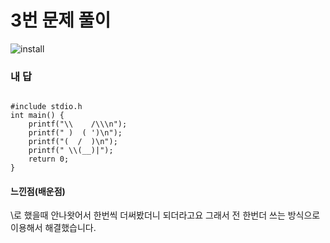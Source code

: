 # 3번 문제 풀이
![install](https://user-images.githubusercontent.com/81015704/118218758-0e7ab300-b4b3-11eb-85a8-ef7052e52fb4.png)

### 내 답
<pre><code>
#include stdio.h
int main() {
    printf("\\    /\\\n");
    printf(" )  ( ')\n");
    printf("(  /  )\n");
    printf(" \\(__)|");
    return 0;
}
</code></pre>


#### 느낀점(배운점)
\로 했을때 안나왓어서 한번씩 더써봤더니 되더라고요 그래서 전 한번더 쓰는 방식으로 이용해서 해결했습니다.
